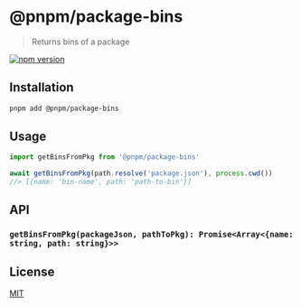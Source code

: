 # @pnpm/package-bins

> Returns bins of a package

<!--@shields('npm')-->
[![npm version](https://img.shields.io/npm/v/@pnpm/package-bins.svg)](https://www.npmjs.com/package/@pnpm/package-bins)
<!--/@-->

## Installation

```sh
pnpm add @pnpm/package-bins
```

## Usage

```ts
import getBinsFromPkg from '@pnpm/package-bins'

await getBinsFromPkg(path.resolve('package.json'), process.cwd())
//> [{name: 'bin-name', path: 'path-to-bin'}]
```

## API

### `getBinsFromPkg(packageJson, pathToPkg): Promise<Array<{name: string, path: string}>>`

## License

[MIT](./LICENSE)
